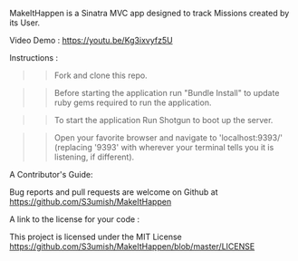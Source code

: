 
MakeItHappen is a Sinatra MVC app designed to track Missions created by its User.

Video Demo : https://youtu.be/Kg3ixvyfz5U

Instructions :

>> Fork and clone this repo. 

>> Before starting the application run "Bundle Install" to update ruby gems required to run the application.

>> To start the application Run Shotgun to boot up the server.

>> Open your favorite browser and navigate to 'localhost:9393/' (replacing '9393' with wherever your terminal tells you it is listening, if different).

A Contributor's Guide:

Bug reports and pull requests are welcome on Github at https://github.com/S3umish/MakeItHappen

A link to the license for your code :

This project is licensed under the MIT License https://github.com/S3umish/MakeItHappen/blob/master/LICENSE
